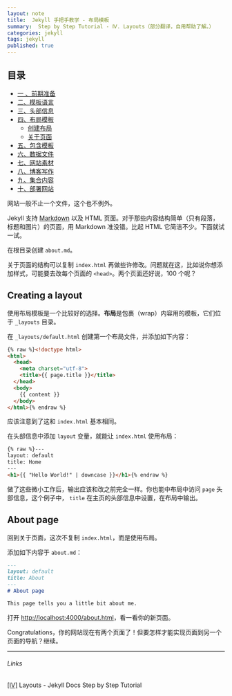 ```yaml
---
layout: note
title:  Jekyll 手把手教学 - 布局模板
summary:  Step by Step Tutorial - Ⅳ. Layouts（部分翻译，自用帮助了解。）
categories: jekyll
tags: jekyll
published: true
---
```


## 目录

- [一 、前期准备 ](../jekyll/01st-setup.html)
- [二、模板语言 ](../jekyll/02nd-Liquid.html)
- [三、头部信息  ](../jekyll/03rd-Front-Matter.html)
- [四、布局模板 ](../jekyll/04th-Layouts.html)
	- [创建布局](#creating-a-layout)
	- [关于页面](#about-page) 
- [五、包含模板 ](../jekyll/05th-Includes.html)
- [六、数据文件 ](../jekyll/06th-Data-Files.html)
- [七、网站素材 ](../jekyll/07th-Assets.html)
- [八、博客写作 ](../jekyll/08th-Blogging.html)
- [九、集合内容 ](../jekyll/09th-Collections.html)
- [十、部署网站 ](../jekyll/10th-Deployment.html)

网站一般不止一个文件，这个也不例外。

Jekyll 支持 [Markdown](https://daringfireball.net/projects/markdown/syntax) 以及 HTML 页面。对于那些内容结构简单（只有段落，标题和图片）的页面，用 Markdown 准没错。比起 HTML 它简洁不少。下面就试一试。

在根目录创建 `about.md`。 

关于页面的结构可以复制 `index.html` 再做些许修改。问题就在这，比如说你想添加样式，可能要去改每个页面的 `<head>`。两个页面还好说，100 个呢？

## Creating a layout
使用布局模板是一个比较好的选择。**布局**是包裹（wrap）内容用的模板，它们位于 `_layouts` 目录。

在 `_layouts/default.html` 创建第一个布局文件，并添加如下内容：
```html
{% raw %}<!doctype html>
<html>
  <head>
    <meta charset="utf-8">
    <title>{{ page.title }}</title>
  </head>
  <body>
    {{ content }}
  </body>
</html>{% endraw %}
```

应该注意到了这和 `index.html` 基本相同。

在头部信息中添加 `layout` 变量，就能让 `index.html` 使用布局：
```html
{% raw %}---
layout: default
title: Home
---
<h1>{{ "Hello World!" | downcase }}</h1>{% endraw %}
```
做了这些微小工作后，输出应该和改之前完全一样。你也能中布局中访问 `page` 头部信息，这个例子中， `title` 在主页的头部信息中设置，在布局中输出。

## About page
回到关于页面，这次不复制 `index.html`，而是使用布局。

添加如下内容于 `about.md`：
```markdown
---
layout: default
title: About
---
# About page

This page tells you a little bit about me.
```

打开 [http://localhost:4000/about.html](http://localhost:4000/about.html)，看一看你的新页面。

Congratulations，你的网站现在有两个页面了！但要怎样才能实现页面到另一个页面的导航？继续。

---
###### Links
[[Ⅳ]](https://jekyllrb.com/docs/step-by-step/01-setup/) Layouts - Jekyll Docs Step by Step Tutorial
